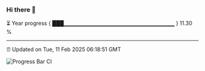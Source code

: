 ### Hi there 👋

⏳ Year progress { ███▁▁▁▁▁▁▁▁▁▁▁▁▁▁▁▁▁▁▁▁▁▁▁▁▁▁▁ } 11.30 %

---

⏰ Updated on Tue, 11 Feb 2025 06:18:51 GMT

![Progress Bar CI](https://github.com/liununu/liununu/workflows/Progress%20Bar%20CI/badge.svg)
